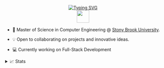 <p align="center">
<a href="https://github.com/elwin212">
    <img src="https://readme-typing-svg.demolab.com?font=Georgia&size=18&duration=2000&pause=1000&multiline=true&width=500&height=80&lines=Yi-Hsuan+Wang;MSCE+%7C+Full-Stack+Developer+%7C+Software+Engineer" alt="Typing SVG" />
</a>
<br/>

<a href="https://my-portfolio-elwin.vercel.app/">
    <img width="40" height="40" src="https://res.cloudinary.com/dnzlgjuq1/image/upload/w_1000,c_fill,ar_1:1,g_auto,r_max,bo_5px_solid_red,b_rgb:262c35/v1693516489/o5up3zunbliv0tdqezpu.jpg">
</a>  

</p>

* 📖 Master of Science in Computer Engineering @ [Stony Brook University](https://www.stonybrook.edu/undergraduate-admissions/programs/ece.php). 

* 💡 Open to collaborating on projects and innovative ideas. 

* 💻 Currently working on Full-Stack Development

<details>
<summary>📈 Stats</summary>
<br>
My Github Stats

![](http://github-profile-summary-cards.vercel.app/api/cards/profile-details?username=elwin212&theme=dracula) 

![](http://github-profile-summary-cards.vercel.app/api/cards/repos-per-language?username=elwin212&theme=dracula) 
![](http://github-profile-summary-cards.vercel.app/api/cards/most-commit-language?username=elwin212&theme=dracula)

</details>
